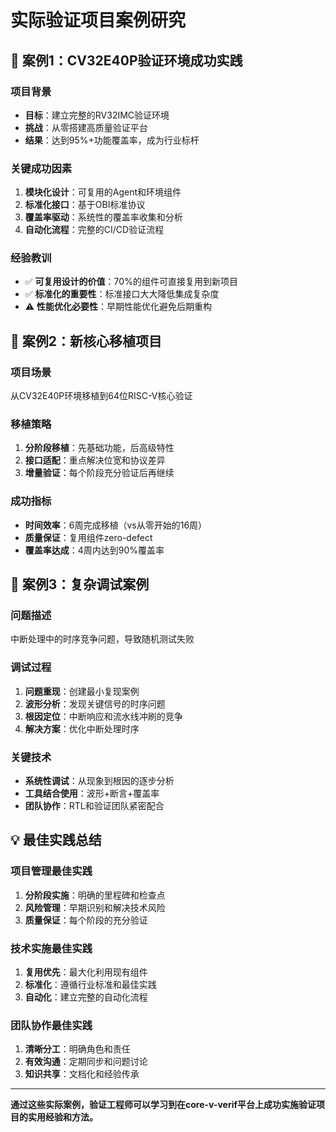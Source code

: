 # 实际验证项目案例研究

## 🎯 案例1：CV32E40P验证环境成功实践

### 项目背景
- **目标**：建立完整的RV32IMC验证环境
- **挑战**：从零搭建高质量验证平台
- **结果**：达到95%+功能覆盖率，成为行业标杆

### 关键成功因素
1. **模块化设计**：可复用的Agent和环境组件
2. **标准化接口**：基于OBI标准协议
3. **覆盖率驱动**：系统性的覆盖率收集和分析
4. **自动化流程**：完整的CI/CD验证流程

### 经验教训
- ✅ **可复用设计的价值**：70%的组件可直接复用到新项目
- ✅ **标准化的重要性**：标准接口大大降低集成复杂度
- ⚠️ **性能优化必要性**：早期性能优化避免后期重构

## 🎯 案例2：新核心移植项目

### 项目场景
从CV32E40P环境移植到64位RISC-V核心验证

### 移植策略
1. **分阶段移植**：先基础功能，后高级特性
2. **接口适配**：重点解决位宽和协议差异
3. **增量验证**：每个阶段充分验证后再继续

### 成功指标
- **时间效率**：6周完成移植（vs从零开始的16周）
- **质量保证**：复用组件zero-defect
- **覆盖率达成**：4周内达到90%覆盖率

## 🎯 案例3：复杂调试案例

### 问题描述
中断处理中的时序竞争问题，导致随机测试失败

### 调试过程
1. **问题重现**：创建最小复现案例
2. **波形分析**：发现关键信号的时序问题
3. **根因定位**：中断响应和流水线冲刷的竞争
4. **解决方案**：优化中断处理时序

### 关键技术
- **系统性调试**：从现象到根因的逐步分析
- **工具结合使用**：波形+断言+覆盖率
- **团队协作**：RTL和验证团队紧密配合

## 💡 最佳实践总结

### 项目管理最佳实践
1. **分阶段实施**：明确的里程碑和检查点
2. **风险管理**：早期识别和解决技术风险
3. **质量保证**：每个阶段的充分验证

### 技术实施最佳实践
1. **复用优先**：最大化利用现有组件
2. **标准化**：遵循行业标准和最佳实践
3. **自动化**：建立完整的自动化流程

### 团队协作最佳实践
1. **清晰分工**：明确角色和责任
2. **有效沟通**：定期同步和问题讨论
3. **知识共享**：文档化和经验传承

---

**通过这些实际案例，验证工程师可以学习到在core-v-verif平台上成功实施验证项目的实用经验和方法。**